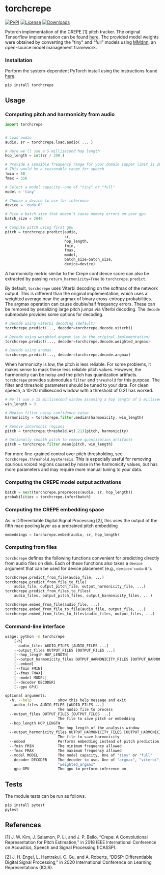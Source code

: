 # torchcrepe
[![PyPI](https://img.shields.io/pypi/v/torchcrepe.svg)](https://pypi.python.org/pypi/torchcrepe) 
[![License](https://img.shields.io/badge/License-MIT-blue.svg)](https://opensource.org/licenses/MIT)
[![Downloads](https://pepy.tech/badge/torchcrepe)](https://pepy.tech/project/torchcrepe)

Pytorch implementation of the CREPE [1] pitch tracker. The original Tensorflow
implementation can be found [here](https://github.com/marl/crepe/). The
provided model weights were obtained by converting the "tiny" and "full" models
using [MMdnn](https://github.com/microsoft/MMdnn), an open-source model
management framework.


### Installation
Perform the system-dependent PyTorch install using the instructions found
[here](https://pytorch.org/).

`pip install torchcrepe`


## Usage

### Computing pitch and harmonicity from audio


```python
import torchcrepe


# Load audio
audio, sr = torchcrepe.load.audio( ... )

# Here we'll use a 5 millisecond hop length
hop_length = int(sr / 200.)

# Provide a sensible frequency range for your domain (upper limit is 2006 Hz)
# This would be a reasonable range for speech
fmin = 50
fmax = 550

# Select a model capacity--one of "tiny" or "full"
model = 'tiny'

# Choose a device to use for inference
device = 'cuda:0'

# Pick a batch size that doesn't cause memory errors on your gpu
batch_size = 2048

# Compute pitch using first gpu
pitch = torchcrepe.predict(audio,
                           sr,
                           hop_length,
                           fmin,
                           fmax,
                           model,
                           batch_size=batch_size,
                           device=device)
```

A harmonicity metric similar to the Crepe confidence score can also be
extracted by passing `return_harmonicity=True` to `torchcrepe.predict`.

By default, `torchcrepe` uses Viterbi decoding on the softmax of the network
output. This is different than the original implementation, which uses a
weighted average near the argmax of binary cross-entropy probabilities.
The argmax operation can cause double/half frequency errors. These can be
removed by penalizing large pitch jumps via Viterbi decoding. The `decode`
submodule provides some options for decoding.

```python
# Decode using viterbi decoding (default)
torchcrepe.predict(..., decoder=torchcrepe.decode.viterbi)

# Decode using weighted argmax (as in the original implementation)
torchcrepe.predict(..., decoder=torchcrepe.decode.weighted_argmax)

# Decode using argmax
torchcrepe.predict(..., decoder=torchcrepe.decode.argmax)
```

When harmonicity is low, the pitch is less reliable. For some problems, it
makes sense to mask these less reliable pitch values. However, the harmonicity
can be noisy and the pitch has quantization artifacts. `torchcrepe` provides
submodules `filter` and `threshold` for this purpose. The filter and threshold
parameters should be tuned to your data. For clean speech, a 10-20 millisecond
window with a threshold of 0.21 has worked.

```python
# We'll use a 15 millisecond window assuming a hop length of 5 milliseconds
win_length = 3

# Median filter noisy confidence value
harmonicity = torchcrepe.filter.median(harmonicity, win_length)

# Remove inharmonic regions
pitch = torchcrepe.threshold.At(.21)(pitch, harmonicity)

# Optionally smooth pitch to remove quantization artifacts
pitch = torchcrepe.filter.mean(pitch, win_length)
```

For more fine-grained control over pitch thresholding, see
`torchcrepe.threshold.Hysteresis`. This is especially useful for removing
spurious voiced regions caused by noise in the harmonicity values, but
has more parameters and may require more manual tuning to your data.


### Computing the CREPE model output activations

```python
batch = next(torchcrepe.preprocess(audio, sr, hop_length))
probabilities = torchcrepe.infer(batch)
```


### Computing the CREPE embedding space

As in Differentiable Digital Signal Processing [2], this uses the output of the
fifth max-pooling layer as a pretrained pitch embedding

```python
embeddings = torchcrepe.embed(audio, sr, hop_length)
```

### Computing from files

`torchcrepe` defines the following functions convenient for predicting
directly from audio files on disk. Each of these functions also takes
a `device` argument that can be used for device placement (e.g.,
`device='cuda:0'`).

```python
torchcrepe.predict_from_file(audio_file, ...)
torchcrepe.predict_from_file_to_file(
    audio_file, output_pitch_file, output_harmonicity_file, ...)
torchcrepe.predict_from_files_to_files(
    audio_files, output_pitch_files, output_harmonicity_files, ...)

torchcrepe.embed_from_file(audio_file, ...)
torchcrepe.embed_from_file_to_file(audio_file, output_file, ...)
torchcrepe.embed_from_files_to_files(audio_files, output_files, ...)
```

### Command-line interface

```bash
usage: python -m torchcrepe
    [-h]
    --audio_files AUDIO_FILES [AUDIO_FILES ...]
    --output_files OUTPUT_FILES [OUTPUT_FILES ...]
    [--hop_length HOP_LENGTH]
    [--output_harmonicity_files OUTPUT_HARMONICITY_FILES [OUTPUT_HARMONICITY_FILES ...]]
    [--embed]
    [--fmin FMIN]
    [--fmax FMAX]
    [--model MODEL]
    [--decoder DECODER]
    [--gpu GPU]

optional arguments:
  -h, --help            show this help message and exit
  --audio_files AUDIO_FILES [AUDIO_FILES ...]
                        The audio file to process
  --output_files OUTPUT_FILES [OUTPUT_FILES ...]
                        The file to save pitch or embedding
  --hop_length HOP_LENGTH
                        The hop length of the analysis window
  --output_harmonicity_files OUTPUT_HARMONICITY_FILES [OUTPUT_HARMONICITY_FILES ...]
                        The file to save harmonicity
  --embed               Performs embedding instead of pitch prediction
  --fmin FMIN           The minimum frequency allowed
  --fmax FMAX           The maximum frequency allowed
  --model MODEL         The model capacity. One of "tiny" or "full"
  --decoder DECODER     The decoder to use. One of "argmax", "viterbi", or
                        "weighted_argmax"
  --gpu GPU             The gpu to perform inference on
```


## Tests

The module tests can be run as follows.

```bash
pip install pytest
pytest
```


## References
[1] J. W. Kim, J. Salamon, P. Li, and J. P. Bello, “Crepe: A
Convolutional Representation for Pitch Estimation,” in 2018 IEEE
International Conference on Acoustics, Speech and Signal
Processing (ICASSP).

[2] J. H. Engel, L. Hantrakul, C. Gu, and A. Roberts,
“DDSP: Differentiable Digital Signal Processing,” in
2020 International Conference on Learning
Representations (ICLR).
